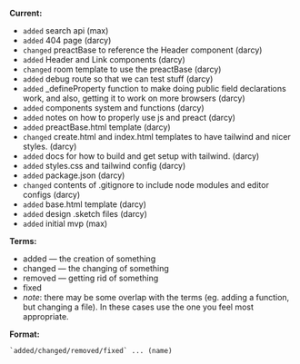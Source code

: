 **Current:**
* `added` search api (max)
* `added` 404 page (darcy)
* `changed` preactBase to reference the Header component (darcy)
* `added` Header and Link components (darcy)
* `changed` room template to use the preactBase (darcy)
* `added` debug route so that we can test stuff (darcy)
* `added` _defineProperty function to make doing public field declarations work, and also, getting it to work on more browsers (darcy)
* `added` components system and functions (darcy)
* `added` notes on how to properly use js and preact (darcy)
* `added` preactBase.html template (darcy)
* `changed` create.html and index.html templates to have tailwind and nicer styles. (darcy)
* `added` docs for how to build and get setup with tailwind. (darcy)
* `added` styles.css and tailwind config (darcy)
* `added` package.json (darcy)
* `changed` contents of .gitignore to include node modules and editor configs (darcy)
* `added` base.html template (darcy)
* `added` design .sketch files (darcy)
* `added` initial mvp (max)

**Terms:**
* added — the creation of something
* changed — the changing of something
* removed — getting rid of something
* fixed
* *note*: there may be some overlap with the terms (eg. adding a function, but changing a file). In these cases use the one you feel most appropriate.

**Format:**
```
`added/changed/removed/fixed` ... (name)
```
